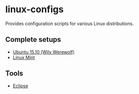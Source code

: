 # linux-configs

Provides configuration scripts for various Linux distributions.


## Complete setups

  * [Ubuntu 15.10 (Wily Werewolf)](ubuntu/)
  * [Linux Mint](linux-mint/)


## Tools

  * [Eclipse](tools/eclipse/)
